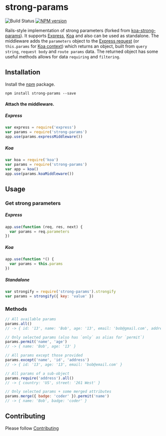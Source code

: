 # strong-params

![Build Status](https://travis-ci.org/ssowonny/strong-params.svg?branch=master)&nbsp;[![NPM version](https://badge.fury.io/js/strong-params.svg)](http://badge.fury.io/js/strong-params)

Rails-style implementation of strong parameters (forked from [koa-strong-params](https://github.com/xpepermint/koa-strong-params)). It supports [Express](http://expressjs.com/), [Koa](https://github.com/koajs/koa) and also can be used as standalone. The middleware adds the `parameters` object to the [Express request](http://expressjs.com/4x/api.html#req) (or `this.params` for [Koa context](http://koajs.com/#context)) which returns an object, built from `query string`, `request body` and `route params` data. The returned object has some useful methods allows for data `requiring` and `filtering`.

## Installation

Install the [npm](https://www.npmjs.org/package/strong-params) package.

```
npm install strong-params --save
```

#### Attach the middleware.

##### Express

```js
var express = require('express')
var params = require('strong-params')
app.use(params.expressMiddleware())
```

##### Koa

```js
var koa = require('koa')
var params = require('strong-params')
var app = koa()
app.use(params.koaMiddleware())
```

## Usage

### Get strong parameters

##### Express

```js
app.use(function (req, res, next) {
  var params = req.parameters
})
```

##### Koa

```js
app.use(function *() {
  var params = this.params
})
```

##### Standalone

```js
var strongify = require('strong-params').strongify
var params = strongify({ key: 'value' })
```

### Methods

```js
// All available params
params.all()
// -> { id: '13', name: 'Bob', age: '13', email: 'bob@gmail.com', address: { country: 'US', street: '261 West' }}

// Only selected params (also has `only` as alias for `permit`)
params.permit('name', 'age')
// -> { name: 'Bob', age: '13' }

// All params except those provided
params.except('name', 'id', 'address')
// -> { id: '13', age: '13', email: 'bob@email.com' }

// All params of a sub-object
params.require('address').all()
// -> { country: 'US', street: '261 West' }

// Only selected params + some merged attributes
params.merge({ badge: 'coder' }).permit('name')
// -> { name: 'Bob', badge: 'coder' }
```

## Contributing

Please follow [Contributing](./CONTRIBUTING.md)
